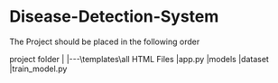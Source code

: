 # Disease-Detection-System
 The Project should be placed in the following order

 project folder
    |
    |---\templates\all HTML Files
    |app.py
    |models
    |dataset
    |train_model.py
